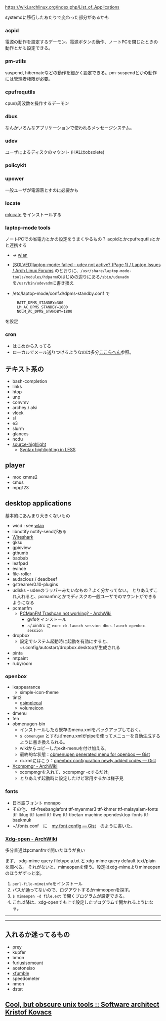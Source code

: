 <https://wiki.archlinux.org/index.php/List_of_Applications>

systemdに移行したあたりで変わった部分があるかも

### acpid
電源の動作を設定するデーモン。電源ボタンの動作、ノートPCを閉じたときの動作とかも設定できる。

### pm-utils
suspend, hibernateなどの動作を細かく設定できる。pm-suspendとかの動作には管理者権限が必要。

### cpufrequtils
cpuの周波数を操作するデーモン

### dbus
なんかいろんなアプリケーションで使われるメッセージシステム。

### udev
ユーザによるディスクのマウント (HALはobsolete)

### policykit

### upower
一般ユーザが電源落とすのに必要かも

### locate
[mlocate](http://carolina.mff.cuni.cz/~trmac/blog/mlocate/)
をインストールする

### laptop-mode tools
ノートPCでの省電力とかの設定をうまくやるもの？
acpidとかcpufrequtilsとかと連携する

* → [wlan](wlan)
* [[SOLVED]laptop-mode: failed - udev not active? (Page 1) / Laptop Issues / Arch Linux Forums](https://bbs.archlinux.org/viewtopic.php?pid=1066184#p1066184)
のとおりに、`/usr/share/laptop-mode-tools/modules/hdparm`のはじめの辺りにある`/sbin/udevadm`を`/usr/bin/udevadm`に書き換え
* /etc/laptop-mode/conf.d/dpms-standby.conf で

        BATT_DPMS_STANDBY=300
        LM_AC_DPMS_STANDBY=1800
        NOLM_AC_DPMS_STANDBY=1800
を設定

### cron
* はじめから入ってる
* ローカルでメール送りつけるようなのは多分[ここらへん](https://wiki.archlinux.org/index.php/Local_Mail_Delivery_with_Postfix)参照。

## テキスト系の

* bash-completion
* links
* htop
* unp
* convmv
* archey / alsi
* vlock
* sl
* e3
* slurm
* glances
* ncdu
* [source-highlight](http://www.geocities.jp/harddiskdive/source-highlight/)
    * [Syntax highlighting in LESS](http://judsonsnotes.com/notes/index.php?option=com_content&view=article&id=564:syntax-highlighting-in-less&catid=37:tech-notes&Itemid=59)

## player

* moc xmms2
* cmus
* mpg123


## desktop applications
基本的にあんまり大きくないもの

* wicd : see [wlan](wlan)
* libnotify notify-sendがある
* [Wireshark](https://wiki.archlinux.org/index.php/Wireshark)
* gksu
* gpicview
* gthumb
* baobab
* leafpad
* evince
* file-roller
* audacious / deadbeef
* gstreamer0.10-plugins
* udisks - udevのラッパーみたいなもの？よく分かってない。
とりあえずこれ入れると、pcmanfmとかでディスクの一般ユーザでのマウントができるようになる
* pcmanfm
    * [PCManFM Trashcan not working? - ArchWiki](https://wiki.archlinux.org/index.php/Pcmanfm#Trashcan_not_working.3F)
        * gvfsをインストール
        * ~/.xinitrc に `exec ck-launch-session dbus-launch openbox-session`
* dropbox
    * 設定でシステム起動時に起動を有効にすると、~/.config/autostart/dropbox.desktopが生成される
* pinta
* mtpaint
* rubyroom

### openbox

* lxappearance
    * simple-icon-theme
* tint2
    * [gsimplecal](https://github.com/dmedvinsky/gsimplecal)
    * volumeicon
* dmenu
* feh
* obmenugen-bin
    * インストールしたら既存のmenu.xmlをバックアップしておく。
    * `$ obmenugen` とすればmenu.xmlがpipeを使ってメニューを自動生成するように書き換えられる。
    * wikiからコピーしたexit-menuを付け加える。
    * 最終的な状態：[obmenugen generated menu for openbox — Gist](https://gist.github.com/2101119#comments)
    * rc.xmlにはこう：[openbox configuration newly added codes — Gist](https://gist.github.com/1998681)
* [Xcompmgr - ArchWiki](https://wiki.archlinux.org/index.php/Xcompmgr)
    * xcompmgrを入れて、xcompmgr -cするだけ。
    * とりあえず起動時に設定したけど常用するかは様子見

### fonts
* 日本語フォント monapo
* その他、
ttf-freebanglafont
ttf-myanmar3
ttf-khmer
ttf-malayalam-fonts
ttf-lklug
ttf-tamil
ttf-tlwg
ttf-tibetan-machine
opendesktop-fonts
ttf-baekmuk
* ~/.fonts.conf　に　[my font config — Gist](https://gist.github.com/2051565)　のように書いた。

### [Xdg-open - ArchWiki](https://wiki.archlinux.org/index.php/Xdg-open)
多分普通はpcmanfmで開いたほうが良い

まず、 xdg-mime query filetype a.txt と xdg-mime query default text/plain を調べる。
それがないと、mimeopenを使う。設定はxdg-mimeよりmimeopenのほうがずっと楽。

1. `perl-file-mimeinfo`をインストール
2. パスが通ってないので、ログアウトするかmimeopenを探す。
2. `$ mimeopen -d file.ext` で開くプログラムが設定できる。
3. これ以降は、xdg-openでも上で設定したプログラムで開かれるようになる。

***
***
## 入れるか迷ってるもの
* prey
* kupfer
* bmon
* furiusisomount
* acetoneiso
* [xfumble](http://endoh-namazu.tierra.ne.jp/xfumble/about_xfumble.html)
* speedometer
* nmon
* dstat

## [Cool, but obscure unix tools :: Software architect Kristof Kovacs](http://kkovacs.eu/cool-but-obscure-unix-tools)
